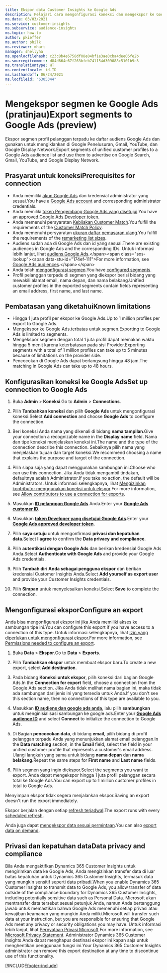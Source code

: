 ```yaml
---
title: Ekspor data Customer Insights ke Google Ads
description: Pelajari cara mengonfigurasi koneksi dan mengekspor ke Google Ads.
ms.date: 03/03/2021
ms.service: customer-insights
ms.subservice: audience-insights
ms.topic: how-to
author: pkieffer
ms.author: philk
ms.reviewer: mhart
manager: shellyha
ms.openlocfilehash: c23c8b4e6758df08e04bf1e3ae0cba4dee06fe2b
ms.sourcegitcommit: d84d664e67f263bfeb741154d309088c5101b9c3
ms.translationtype: HT
ms.contentlocale: id-ID
ms.lasthandoff: 06/24/2021
ms.locfileid: "6305344"
---
```

# <a name="export-segments-to-google-ads-preview"></a><span data-ttu-id="174ef-103">Mengekspor segmen ke Google Ads (pratinjau)</span><span class="sxs-lookup"><span data-stu-id="174ef-103">Export segments to Google Ads (preview)</span></span>

<span data-ttu-id="174ef-104">Ekspor segmen profil pelanggan terpadu ke daftar audiens Google Ads dan gunakan untuk mengiklankan di Google Penelusuran, Gmail, YouTube, dan Google Display Network.</span><span class="sxs-lookup"><span data-stu-id="174ef-104">Export segments of unified customer profiles to a Google Ads audience list and use them to advertise on Google Search, Gmail, YouTube, and Google Display Network.</span></span> 

## <a name="prerequisites-for-connection"></a><span data-ttu-id="174ef-105">Prasyarat untuk koneksi</span><span class="sxs-lookup"><span data-stu-id="174ef-105">Prerequisites for connection</span></span>

-   <span data-ttu-id="174ef-106">Anda memiliki [akun Google Ads](https://ads.google.com/) dan kredensial administrator yang sesuai.</span><span class="sxs-lookup"><span data-stu-id="174ef-106">You have a [Google Ads account](https://ads.google.com/) and corresponding administrator credentials.</span></span>
-   <span data-ttu-id="174ef-107">Anda memiliki [token Pengembang Google Ads yang disetujui](https://developers.google.com/google-ads/api/docs/first-call/dev-token).</span><span class="sxs-lookup"><span data-stu-id="174ef-107">You have an [approved Google Ads Developer token](https://developers.google.com/google-ads/api/docs/first-call/dev-token).</span></span> 
-   <span data-ttu-id="174ef-108">Anda memenuhi persyaratan [Kebijakan Customer Match](https://support.google.com/adspolicy/answer/6299717).</span><span class="sxs-lookup"><span data-stu-id="174ef-108">You fulfill the requirements of the [Customer Match Policy](https://support.google.com/adspolicy/answer/6299717).</span></span>
-   <span data-ttu-id="174ef-109">Anda memenuhi persyaratan [ukuran daftar pemasaran ulang](https://support.google.com/google-ads/answer/7558048).</span><span class="sxs-lookup"><span data-stu-id="174ef-109">You fulfill the requirements of the [remarketing list sizes](https://support.google.com/google-ads/answer/7558048).</span></span>
-   <span data-ttu-id="174ef-110">Audiens sudah ada di Google Ads dan id yang sesuai.</span><span class="sxs-lookup"><span data-stu-id="174ef-110">There are existing audiences in Google Ads and the corresponding IDs.</span></span> <span data-ttu-id="174ef-111">Untuk informasi lebih lanjut, lihat [audiens Google Ads](https://support.google.com/google-ads/answer/7558048?hl=en#:~:text=Audience%20lists%20is%20a%20section,Display%20Network%20through%20remarketing%20campaigns.).</span><span class="sxs-lookup"><span data-stu-id="174ef-111">For more information, see [Google Ads audiences](https://support.google.com/google-ads/answer/7558048?hl=en#:~:text=Audience%20lists%20is%20a%20section,Display%20Network%20through%20remarketing%20campaigns.).</span></span>
-   <span data-ttu-id="174ef-112">Anda telah [mengonfigurasi segmen](segments.md).</span><span class="sxs-lookup"><span data-stu-id="174ef-112">You have [configured segments](segments.md).</span></span>
-   <span data-ttu-id="174ef-113">Profil pelanggan terpadu di segmen yang diekspor berisi bidang yang mewakili alamat email, nama depan, dan nama belakang.</span><span class="sxs-lookup"><span data-stu-id="174ef-113">Unified customer profiles in the exported segments contain fields representing an email address, first name, and last name.</span></span>

## <a name="known-limitations"></a><span data-ttu-id="174ef-114">Pembatasan yang diketahui</span><span class="sxs-lookup"><span data-stu-id="174ef-114">Known limitations</span></span>

- <span data-ttu-id="174ef-115">Hingga 1 juta profil per ekspor ke Google Ads.</span><span class="sxs-lookup"><span data-stu-id="174ef-115">Up to 1 million profiles per export to Google Ads.</span></span>
- <span data-ttu-id="174ef-116">Mengekspor ke Google Ads.terbatas untuk segmen.</span><span class="sxs-lookup"><span data-stu-id="174ef-116">Exporting to Google Ads is limited to segments.</span></span>
- <span data-ttu-id="174ef-117">Mengekspor segmen dengan total 1 juta profil dapat memakan waktu hingga 5 menit karena keterbatasan pada sisi Provider.</span><span class="sxs-lookup"><span data-stu-id="174ef-117">Exporting segments with a total of 1 million profiles can take up to 5 minutes because of limitations on the provider side.</span></span> 
- <span data-ttu-id="174ef-118">Pencocokan di Google Ads dapat berlangsung hingga 48 jam.</span><span class="sxs-lookup"><span data-stu-id="174ef-118">The matching in Google Ads can take up to 48 hours.</span></span>

## <a name="set-up-connection-to-google-ads"></a><span data-ttu-id="174ef-119">Konfigurasikan koneksi ke Google Ads</span><span class="sxs-lookup"><span data-stu-id="174ef-119">Set up connection to Google Ads</span></span>

1. <span data-ttu-id="174ef-120">Buka **Admin** > **Koneksi**.</span><span class="sxs-lookup"><span data-stu-id="174ef-120">Go to **Admin** > **Connections**.</span></span>

1. <span data-ttu-id="174ef-121">Pilih **Tambahkan koneksi** dan pilih **Google Ads** untuk mengonfigurasi koneksi.</span><span class="sxs-lookup"><span data-stu-id="174ef-121">Select **Add connection** and choose **Google Ads** to configure the connection.</span></span>

1. <span data-ttu-id="174ef-122">Beri koneksi Anda nama yang dikenali di bidang **nama tampilan**.</span><span class="sxs-lookup"><span data-stu-id="174ef-122">Give your connection a recognizable name in the **Display name** field.</span></span> <span data-ttu-id="174ef-123">Nama dan tipe koneksi menjelaskan koneksi ini.</span><span class="sxs-lookup"><span data-stu-id="174ef-123">The name and the type of the connection describe this connection.</span></span> <span data-ttu-id="174ef-124">Sebaiknya pilih nama yang menjelaskan tujuan dan target koneksi.</span><span class="sxs-lookup"><span data-stu-id="174ef-124">We recommend choosing a name that explains the purpose and target of the connection.</span></span>

1. <span data-ttu-id="174ef-125">Pilih siapa saja yang dapat menggunakan sambungan ini.</span><span class="sxs-lookup"><span data-stu-id="174ef-125">Choose who can use this connection.</span></span> <span data-ttu-id="174ef-126">Jika Anda tidak mengambil tindakan, defaultnya adalah Administrator.</span><span class="sxs-lookup"><span data-stu-id="174ef-126">If you take no action, the default will be Administrators.</span></span> <span data-ttu-id="174ef-127">Untuk informasi selengkapnya, lihat [Mengizinkan kontributor menggunakan koneksi untuk ekspor](connections.md#allow-contributors-to-use-a-connection-for-exports).</span><span class="sxs-lookup"><span data-stu-id="174ef-127">For more information, see [Allow contributors to use a connection for exports](connections.md#allow-contributors-to-use-a-connection-for-exports).</span></span>

1. <span data-ttu-id="174ef-128">Masukkan **[ID pelanggan Google Ads](https://support.google.com/google-ads/answer/1704344)** Anda.</span><span class="sxs-lookup"><span data-stu-id="174ef-128">Enter your **[Google Ads customer ID](https://support.google.com/google-ads/answer/1704344)**.</span></span>

1. <span data-ttu-id="174ef-129">Masukkan **[token Developer yang disetujui Google Ads](https://developers.google.com/google-ads/api/docs/first-call/dev-token)**.</span><span class="sxs-lookup"><span data-stu-id="174ef-129">Enter your **[Google Ads approved developer token](https://developers.google.com/google-ads/api/docs/first-call/dev-token)**.</span></span>

1. <span data-ttu-id="174ef-130">Pilih **saya setuju** untuk mengonfirmasi **privasi dan kepatuhan data**.</span><span class="sxs-lookup"><span data-stu-id="174ef-130">Select **I agree** to confirm the **Data privacy and compliance**.</span></span>

1. <span data-ttu-id="174ef-131">Pilih **autentikasi dengan Google Ads** dan berikan kredensial Google Ads Anda.</span><span class="sxs-lookup"><span data-stu-id="174ef-131">Select **Authenticate with Google Ads** and provide your Google Ads credentials.</span></span>

1. <span data-ttu-id="174ef-132">Pilih **Tambah diri Anda sebagai pengguna ekspor** dan berikan kredensial Customer Insights Anda.</span><span class="sxs-lookup"><span data-stu-id="174ef-132">Select **Add yourself as export user** and provide your Customer Insights credentials.</span></span>

1. <span data-ttu-id="174ef-133">Pilih **Simpan** untuk menyelesaikan koneksi.</span><span class="sxs-lookup"><span data-stu-id="174ef-133">Select **Save** to complete the connection.</span></span> 

## <a name="configure-an-export"></a><span data-ttu-id="174ef-134">Mengonfigurasi ekspor</span><span class="sxs-lookup"><span data-stu-id="174ef-134">Configure an export</span></span>

<span data-ttu-id="174ef-135">Anda bisa mengonfigurasi ekspor ini jika Anda memiliki akses ke sambungan tipe ini.</span><span class="sxs-lookup"><span data-stu-id="174ef-135">You can configure this export if you have access to a connection of this type.</span></span> <span data-ttu-id="174ef-136">Untuk informasi selengkapnya, lihat [Izin yang diperlukan untuk mengonfigurasi ekspor](export-destinations.md#set-up-a-new-export).</span><span class="sxs-lookup"><span data-stu-id="174ef-136">For more information, see [Permissions needed to configure an export](export-destinations.md#set-up-a-new-export).</span></span>

1. <span data-ttu-id="174ef-137">Buka **Data** > **Ekspor**.</span><span class="sxs-lookup"><span data-stu-id="174ef-137">Go to **Data** > **Exports**.</span></span>

1. <span data-ttu-id="174ef-138">Pilih **Tambahkan ekspor** untuk membuat ekspor baru.</span><span class="sxs-lookup"><span data-stu-id="174ef-138">To create a new export, select **Add destination**.</span></span>

1. <span data-ttu-id="174ef-139">Pada bidang **Koneksi untuk ekspor**, pilih koneksi dari bagian Google Ads.</span><span class="sxs-lookup"><span data-stu-id="174ef-139">In the **Connection for export** field, choose a connection from the Google Ads section.</span></span> <span data-ttu-id="174ef-140">Jika Anda tidak melihat nama bagian ini, maka tidak ada sambungan dari jenis ini yang tersedia untuk Anda.</span><span class="sxs-lookup"><span data-stu-id="174ef-140">If you don't see this section name, then no connections of this type are available to you.</span></span>

1. <span data-ttu-id="174ef-141">Masukkan **[ID audiens dan google ads anda](https://support.google.com/google-ads/answer/7558048?hl=en#:~:text=Audience%20lists%20is%20a%20section,Display%20Network%20through%20remarketing%20campaigns.)**, lalu pilih **sambungkan** untuk menginisialisasi sambungan ke google ads.</span><span class="sxs-lookup"><span data-stu-id="174ef-141">Enter your **[Google Ads audience ID](https://support.google.com/google-ads/answer/7558048?hl=en#:~:text=Audience%20lists%20is%20a%20section,Display%20Network%20through%20remarketing%20campaigns.)** and select **Connect** to initialize the connection to Google Ads.</span></span>

1. <span data-ttu-id="174ef-142">Di Bagian **pencocokan data**, di bidang **email**, pilih bidang di profil pelanggan terpadu Anda yang menunjukkan alamat email pelanggan.</span><span class="sxs-lookup"><span data-stu-id="174ef-142">In the **Data matching** section, in the **Email** field, select the field in your unified customer profile that represents a customer's email address.</span></span> <span data-ttu-id="174ef-143">Ulangi langkah yang sama untuk bidang **nama depan** dan **nama belakang**.</span><span class="sxs-lookup"><span data-stu-id="174ef-143">Repeat the same steps for **First name** and **Last name** fields.</span></span>

1. <span data-ttu-id="174ef-144">Pilih segmen yang ingin diekspor.</span><span class="sxs-lookup"><span data-stu-id="174ef-144">Select the segments you want to export.</span></span> <span data-ttu-id="174ef-145">Anda dapat mengekspor hingga 1 juta profil pelanggan secara total ke Google Ads.</span><span class="sxs-lookup"><span data-stu-id="174ef-145">You can export up to 1 million customer profiles in total to Google Ads.</span></span>

<span data-ttu-id="174ef-146">Menyimpan ekspor tidak segera menjalankan ekspor.</span><span class="sxs-lookup"><span data-stu-id="174ef-146">Saving an export doesn't run the export immediately.</span></span>

<span data-ttu-id="174ef-147">Ekspor berjalan dengan setiap [refresh terjadwal](system.md#schedule-tab).</span><span class="sxs-lookup"><span data-stu-id="174ef-147">The export runs with every [scheduled refresh](system.md#schedule-tab).</span></span> 

<span data-ttu-id="174ef-148">Anda juga dapat [mengekspor data sesuai permintaan](export-destinations.md#run-exports-on-demand).</span><span class="sxs-lookup"><span data-stu-id="174ef-148">You can also [export data on demand](export-destinations.md#run-exports-on-demand).</span></span> 

## <a name="data-privacy-and-compliance"></a><span data-ttu-id="174ef-149">Privasi dan kepatuhan data</span><span class="sxs-lookup"><span data-stu-id="174ef-149">Data privacy and compliance</span></span>

<span data-ttu-id="174ef-150">Bila Anda mengaktifkan Dynamics 365 Customer Insights untuk mengirimkan data ke Google Ads, Anda mengizinkan transfer data di luar batas kepatuhan untuk Dynamics 365 Customer Insights, termasuk data yang mungkin sensitif seperti data pribadi.</span><span class="sxs-lookup"><span data-stu-id="174ef-150">When you enable Dynamics 365 Customer Insights to transmit data to Google Ads, you allow transfer of data outside of the compliance boundary for Dynamics 365 Customer Insights, including potentially sensitive data such as Personal Data.</span></span> <span data-ttu-id="174ef-151">Microsoft akan mentransfer data tersebut sesuai petunjuk Anda, namun Anda bertanggung jawab untuk memastikan bahwa Google Ads memenuhi setiap privasi atau kewajiban keamanan yang mungkin Anda miliki.</span><span class="sxs-lookup"><span data-stu-id="174ef-151">Microsoft will transfer such data at your instruction, but you are responsible for ensuring that Google Ads meet any privacy or security obligations you may have.</span></span> <span data-ttu-id="174ef-152">Untuk informasi lebih lanjut, lihat [Pernyataan Privasi Microsoft](https://go.microsoft.com/fwlink/?linkid=396732).</span><span class="sxs-lookup"><span data-stu-id="174ef-152">For more information, see [Microsoft Privacy Statement](https://go.microsoft.com/fwlink/?linkid=396732).</span></span>
<span data-ttu-id="174ef-153">Administrator Dynamics 365 Customer Insights Anda dapat menghapus destinasi ekspor ini kapan saja untuk menghentikan penggunaan fungsi ini.</span><span class="sxs-lookup"><span data-stu-id="174ef-153">Your Dynamics 365 Customer Insights administrator can remove this export destination at any time to discontinue use of this functionality.</span></span>


[!INCLUDE[footer-include](../includes/footer-banner.md)]
